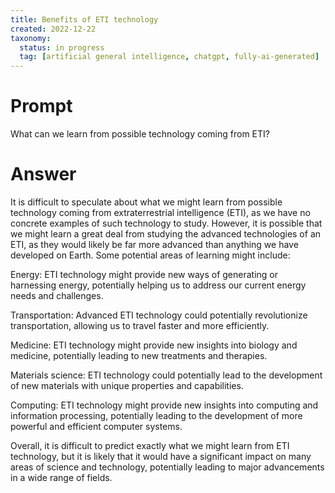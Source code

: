 ```yaml
---
title: Benefits of ETI technology
created: 2022-12-22
taxonomy:
  status: in progress
  tag: [artificial general intelligence, chatgpt, fully-ai-generated]
---
```


# Prompt

What can we learn from possible technology coming from ETI?

# Answer

It is difficult to speculate about what we might learn from possible technology coming from extraterrestrial intelligence (ETI), as we have no concrete examples of such technology to study. However, it is possible that we might learn a great deal from studying the advanced technologies of an ETI, as they would likely be far more advanced than anything we have developed on Earth. Some potential areas of learning might include:

Energy: ETI technology might provide new ways of generating or harnessing energy, potentially helping us to address our current energy needs and challenges.

Transportation: Advanced ETI technology could potentially revolutionize transportation, allowing us to travel faster and more efficiently.

Medicine: ETI technology might provide new insights into biology and medicine, potentially leading to new treatments and therapies.

Materials science: ETI technology could potentially lead to the development of new materials with unique properties and capabilities.

Computing: ETI technology might provide new insights into computing and information processing, potentially leading to the development of more powerful and efficient computer systems.

Overall, it is difficult to predict exactly what we might learn from ETI technology, but it is likely that it would have a significant impact on many areas of science and technology, potentially leading to major advancements in a wide range of fields.

